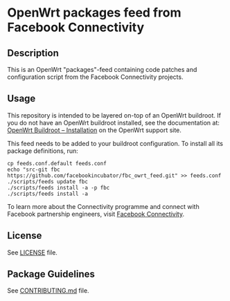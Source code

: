 # OpenWrt packages feed from Facebook Connectivity

## Description

This is an OpenWrt "packages"-feed containing code patches and configuration script from the Facebook Connectivity projects.

## Usage

This repository is intended to be layered on-top of an OpenWrt buildroot. If you do not have an OpenWrt buildroot installed, see the documentation at: [OpenWrt Buildroot – Installation](https://openwrt.org/docs/guide-developer/build-system/install-buildsystem) on the OpenWrt support site.

This feed needs to be added to your buildroot configuration. To install all its package definitions, run:
```
cp feeds.conf.default feeds.conf
echo "src-git fbc https://github.com/facebookincubator/fbc_owrt_feed.git" >> feeds.conf
./scripts/feeds update fbc
./scripts/feeds install -a -p fbc
./scripts/feeds install -a
```

To learn more about the Connectivity programme and connect with Facebook partnership engineers, visit [Facebook Connectivity](https://connectivity.fb.com/).

## License

See [LICENSE](LICENSE) file.
 
## Package Guidelines

See [CONTRIBUTING.md](CONTRIBUTING.md) file.

